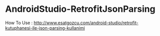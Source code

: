 # AndroidStudio-RetrofitJsonParsing

How To Use : http://www.esatgozcu.com/android-studio/retrofit-kutuphanesi-ile-json-parsing-kullanimi
